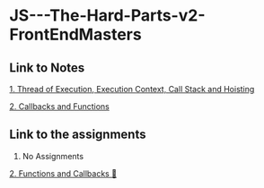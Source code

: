 # JS---The-Hard-Parts-v2-FrontEndMasters
## Link to Notes
[1. Thread of Execution, Execution Context, Call Stack and Hoisting](https://drive.google.com/file/d/1aw3pAlNbeHmBATYC25V9fcdaC5ml7jhI/view?usp=share_link)

[2. Callbacks and Functions](https://drive.google.com/file/d/1YIMfZtTGTsOyAHN2WBzRWBZnN9AdqH-X/view?usp=sharing)
## Link to the assignments
1. No Assignments

[2. Functions and Callbacks 🚀](http://csbin.io/callbacks)
